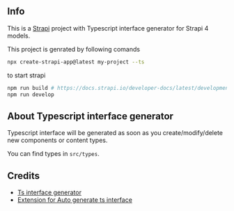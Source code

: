 ## Info

This is a [Strapi](https://strapi.io/) project with Typescript interface generator for Strapi 4 models.

This project is genrated by following comands

```bash
npx create-strapi-app@latest my-project --ts
```

to start strapi

```bash
npm run build # https://docs.strapi.io/developer-docs/latest/development/typescript.html#start-developing-in-typescript
npm run develop
```

## About Typescript interface generator

Typescript interface will be generated as soon as you create/modify/delete new components or content types.

You can find types in `src/types`.

## Credits

- [Ts interface generator](https://github.com/francescolorenzetti/types-4-strapi)
- [Extension for Auto generate ts interface](https://github.com/Oak-Digital/types-4-strapi-2#tips-and-tricks)
